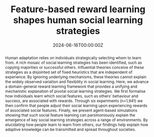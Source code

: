 ---
title: "Feature-based reward learning shapes human social learning strategies"
authors:
- admin
date: "2024-06-16T00:00:00Z"
doi: ""

# Schedule page publish date (NOT publication's date).
publishDate: "2017-01-01T00:00:00Z"

# Publication type.
# Accepts a single type but formatted as a YAML list (for Hugo requirements).
# Enter a publication type from the CSL standard.
publication_types: ["article"]

# Publication name and optional abbreviated publication name.
publication: ""
publication_short: ""

abstract: Human adaptation relies on individuals strategically selecting whom to learn from. A rich mosaic of social learning strategies has been identified, such as copying majorities or successful others. Influential theories conceive of these strategies as a disjointed set of fixed heuristics that are independent of experience. By ignoring underlying mechanisms, these theories cannot explain the widely observed variation and flexibility in social learning. Here, we advance a domain-general reward learning framework that provides a unifying and mechanistic explanation of pivotal social learning strategies. We first formalise how individuals learn which social features, such as others’ behaviour and success, are associated with rewards. Through six experiments (n=1,941) we then confirm that people adjust their social learning upon experiencing rewards of associated social features. Finally, we present agent-based simulations showing that such social feature learning can parsimoniously explain the emergence of key social learning strategies across a range of environments. By elucidating how people learn to learn from others, our findings help explain how adaptive knowledge can be transmitted and spread throughout societies.

# Summary. An optional shortened abstract.
summary: D. T. Schultner, L. Molleman, B. R. Lindström

tags:
- PsyArxiv

featured: true

links:
- name: Custom Link
  url: https://osf.io/preprints/psyarxiv/zm7ta
url_pdf: https://osf.io/preprints/psyarxiv/zm7ta
url_code: https://osf.io/preprints/psyarxiv/zm7ta
# url_dataset: '#'
# url_poster: '#'
# url_project: ''
# url_slides: ''
# url_source: '#'
# url_video: '#'

# Featured image
# To use, add an image named `featured.jpg/png` to your page's folder. 
image:
  caption: 'Image credit: [**Unsplash**](https://unsplash.com/photos/s9CC2SKySJM)'
  focal_point: ""
  preview_only: false

# Associated Projects (optional).
#   Associate this publication with one or more of your projects.
#   Simply enter your project's folder or file name without extension.
#   E.g. `internal-project` references `content/project/internal-project/index.md`.
#   Otherwise, set `projects: []`.
projects:
- internal-project

# Slides (optional).
#   Associate this publication with Markdown slides.
#   Simply enter your slide deck's filename without extension.
#   E.g. `slides: "example"` references `content/slides/example/index.md`.
#   Otherwise, set `slides: ""`.
slides: example
---